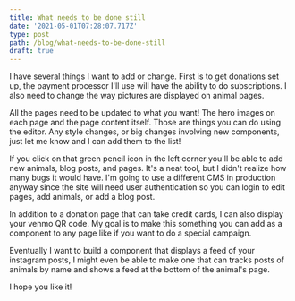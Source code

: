 ```yaml
---
title: What needs to be done still
date: '2021-05-01T07:28:07.717Z'
type: post
path: /blog/what-needs-to-be-done-still
draft: true
---
```

I have several things I want to add or change. First is to get donations set up, the payment processor I'll use will have the ability to do subscriptions. I also need to change the way pictures are displayed on animal pages.

All the pages need to be updated to what you want! The hero images on each page and the page content itself. Those are things you can do using the editor. Any style changes, or big changes involving new components, just let me know and I can add them to the list!

If you click on that green pencil icon in the left corner you'll be able to add new animals, blog posts, and pages. It's a neat tool, but I didn't realize how many bugs it would have. I'm going to use a different CMS in production anyway since the site will need user authentication so you can login to edit pages, add animals, or add a blog post.

In addition to a donation page that can take credit cards, I can also display your venmo QR code. My goal is to make this something you can add as a component to any page like if you want to do a special campaign. 

Eventually I want to build a component that displays a feed of your instagram posts, I might even be able to make one that can tracks posts of animals by name and shows a feed at the bottom of the animal's page.

I hope you like it!